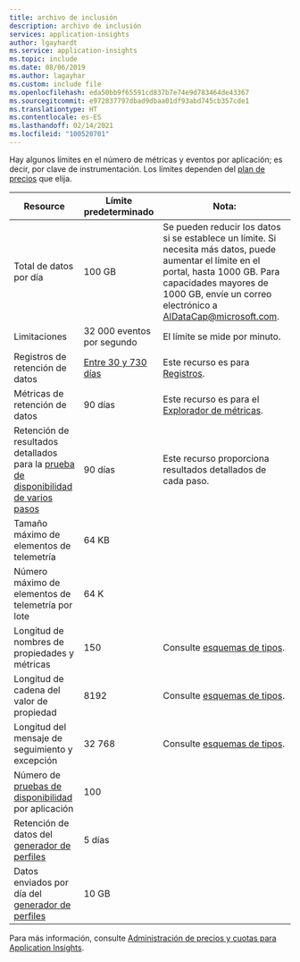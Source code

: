 ```yaml
---
title: archivo de inclusión
description: archivo de inclusión
services: application-insights
author: lgayhardt
ms.service: application-insights
ms.topic: include
ms.date: 08/06/2019
ms.author: lagayhar
ms.custom: include file
ms.openlocfilehash: eda50bb9f65591cd837b7e74e9d783464de43367
ms.sourcegitcommit: e972837797dbad9dbaa01df93abd745cb357cde1
ms.translationtype: HT
ms.contentlocale: es-ES
ms.lasthandoff: 02/14/2021
ms.locfileid: "100520701"
---
```

Hay algunos límites en el número de métricas y eventos por aplicación; es decir, por clave de instrumentación. Los límites dependen del [plan de precios](https://azure.microsoft.com/pricing/details/application-insights/) que elija.

| Resource | Límite predeterminado | Nota:
| --- | --- | --- |
| Total de datos por día | 100 GB | Se pueden reducir los datos si se establece un límite. Si necesita más datos, puede aumentar el límite en el portal, hasta 1000 GB. Para capacidades mayores de 1000 GB, envíe un correo electrónico a AIDataCap@microsoft.com.
| Limitaciones | 32 000 eventos por segundo | El límite se mide por minuto.
| Registros de retención de datos | [Entre 30 y 730 días](../articles/azure-monitor/app/pricing.md#change-the-data-retention-period)  | Este recurso es para [Registros](../articles/azure-monitor/log-query/log-query-overview.md).
| Métricas de retención de datos | 90 días| Este recurso es para el [Explorador de métricas](../articles/azure-monitor/platform/metrics-charts.md).
| Retención de resultados detallados para la [prueba de disponibilidad de varios pasos](../articles/azure-monitor/app/availability-multistep.md) | 90 días | Este recurso proporciona resultados detallados de cada paso.
| Tamaño máximo de elementos de telemetría | 64 KB |
| Número máximo de elementos de telemetría por lote | 64 K |
| Longitud de nombres de propiedades y métricas | 150 | Consulte [esquemas de tipos](https://github.com/MohanGsk/ApplicationInsights-Home/tree/master/EndpointSpecs/Schemas/Bond).
| Longitud de cadena del valor de propiedad | 8192  | Consulte [esquemas de tipos](https://github.com/MohanGsk/ApplicationInsights-Home/tree/master/EndpointSpecs/Schemas/Bond).
| Longitud del mensaje de seguimiento y excepción | 32 768  | Consulte [esquemas de tipos](https://github.com/MohanGsk/ApplicationInsights-Home/tree/master/EndpointSpecs/Schemas/Bond).
| Número de [pruebas de disponibilidad](../articles/azure-monitor/app/monitor-web-app-availability.md) por aplicación | 100 |
| Retención de datos del [generador de perfiles](../articles/azure-monitor/app/profiler.md) | 5 días |
| Datos enviados por día del [generador de perfiles](../articles/azure-monitor/app/profiler.md) | 10 GB |

Para más información, consulte [Administración de precios y cuotas para Application Insights](../articles/azure-monitor/app/pricing.md).